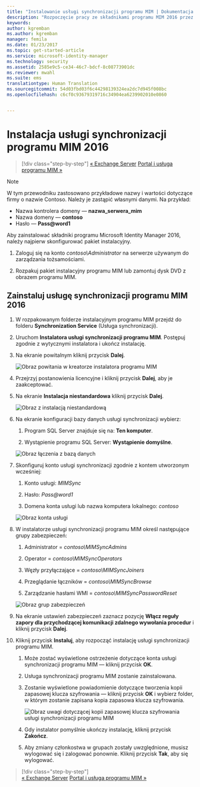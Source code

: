 ```yaml
---
title: "Instalowanie usługi synchronizacji programu MIM | Dokumentacja firmy Microsoft"
description: "Rozpoczęcie pracy ze składnikami programu MIM 2016 przez instalację i konfigurację usługi synchronizacji."
keywords: 
author: kgremban
ms.author: kgremban
manager: femila
ms.date: 01/23/2017
ms.topic: get-started-article
ms.service: microsoft-identity-manager
ms.technology: security
ms.assetid: 2585e9c5-ce34-46c7-bdcf-8c08773901dc
ms.reviewer: mwahl
ms.suite: ems
translationtype: Human Translation
ms.sourcegitcommit: 54d03fbd03f6c44298139324ea2dc7d945f008bc
ms.openlocfilehash: c6cf0c93679319716c34904ea6239902010e0860


---
```


# <a name="install-mim-2016-mim-synchronization-service"></a>Instalacja usługi synchronizacji programu MIM 2016

>[!div class="step-by-step"]
[« Exchange Server](prepare-server-exchange.md)
[Portal i usługa programu MIM »](install-mim-service-portal.md)

> [!NOTE]
> W tym przewodniku zastosowano przykładowe nazwy i wartości dotyczące firmy o nazwie Contoso. Należy je zastąpić własnymi danymi. Na przykład:
> - Nazwa kontrolera domeny — **nazwa_serwera_mim**
> - Nazwa domeny — **contoso**
> - Hasło — **Pass@word1**

Aby zainstalować składniki programu Microsoft Identity Manager 2016, należy najpierw skonfigurować pakiet instalacyjny.

1. Zaloguj się na konto *contoso\Administrator* na serwerze używanym do zarządzania tożsamościami.

2. Rozpakuj pakiet instalacyjny programu MIM lub zamontuj dysk DVD z obrazem programu MIM.

## <a name="install-mim-2016-synchronization-service"></a>Zainstaluj usługę synchronizacji programu MIM 2016

1. W rozpakowanym folderze instalacyjnym programu MIM przejdź do folderu **Synchronization Service** (Usługa synchronizacji).

2. Uruchom **Instalatora usługi synchronizacji programu MIM**. Postępuj zgodnie z wytycznymi instalatora i ukończ instalację.

3. Na ekranie powitalnym kliknij przycisk **Dalej**.

    ![Obraz powitania w kreatorze instalatora programu MIM](media/MIM-Install1.png)

4. Przejrzyj postanowienia licencyjne i kliknij przycisk **Dalej**, aby je zaakceptować.

5. Na ekranie **Instalacja niestandardowa** kliknij przycisk **Dalej**.

    ![Obraz z instalacją niestandardową](media/MIM-Install2.png)

6.  Na ekranie konfiguracji bazy danych usługi synchronizacji wybierz:

    1.  Program SQL Server znajduje się na: **Ten komputer**.

    2.  Wystąpienie programu SQL Server: **Wystąpienie domyślne**.

    ![Obraz łączenia z bazą danych](media/MIM-Install3.png)

7.  Skonfiguruj konto usługi synchronizacji zgodnie z kontem utworzonym wcześniej:

    1.  Konto usługi: *MIMSync*

    2.  Hasło: *Pass@word1*

    3.  Domena konta usługi lub nazwa komputera lokalnego: *contoso*

    ![Obraz konta usługi](media/MIM-Install4.png)

8.  W instalatorze usługi synchronizacji programu MIM określ następujące grupy zabezpieczeń:

    1. Administrator = *contoso\MIMSyncAdmins*

    2. Operator = *contoso\MIMSyncOperators*

    3. Węzły przyłączające = *contoso\MIMSyncJoiners*

    4. Przeglądanie łączników = *contoso\MIMSyncBrowse*

    5. Zarządzanie hasłami WMI = *contoso\MIMSyncPasswordReset*

    ![Obraz grup zabezpieczeń](media/MIM-Install5.png)

9. Na ekranie ustawień zabezpieczeń zaznacz pozycję **Włącz reguły zapory dla przychodzącej komunikacji zdalnego wywołania procedur** i kliknij przycisk **Dalej**.

10. Kliknij przycisk **Instaluj**, aby rozpocząć instalację usługi synchronizacji programu MIM.

    1. Może zostać wyświetlone ostrzeżenie dotyczące konta usługi synchronizacji programu MIM — kliknij przycisk **OK**.

    2. Usługa synchronizacji programu MIM zostanie zainstalowana.

    3. Zostanie wyświetlone powiadomienie dotyczące tworzenia kopii zapasowej klucza szyfrowania — kliknij przycisk **OK** i wybierz folder, w którym zostanie zapisana kopia zapasowa klucza szyfrowania.

        ![Obraz uwagi dotyczącej kopii zapasowej klucza szyfrowania usługi synchronizacji programu MIM](media/MIM-Install7.png)

    4. Gdy instalator pomyślnie ukończy instalację, kliknij przycisk **Zakończ**.

    5. Aby zmiany członkostwa w grupach zostały uwzględnione, musisz wylogować się i zalogować ponownie. Kliknij przycisk **Tak**, aby się wylogować.

>[!div class="step-by-step"]  
[« Exchange Server](prepare-server-exchange.md)
[Portal i usługa programu MIM »](install-mim-service-portal.md)



<!--HONumber=Jan17_HO4-->


